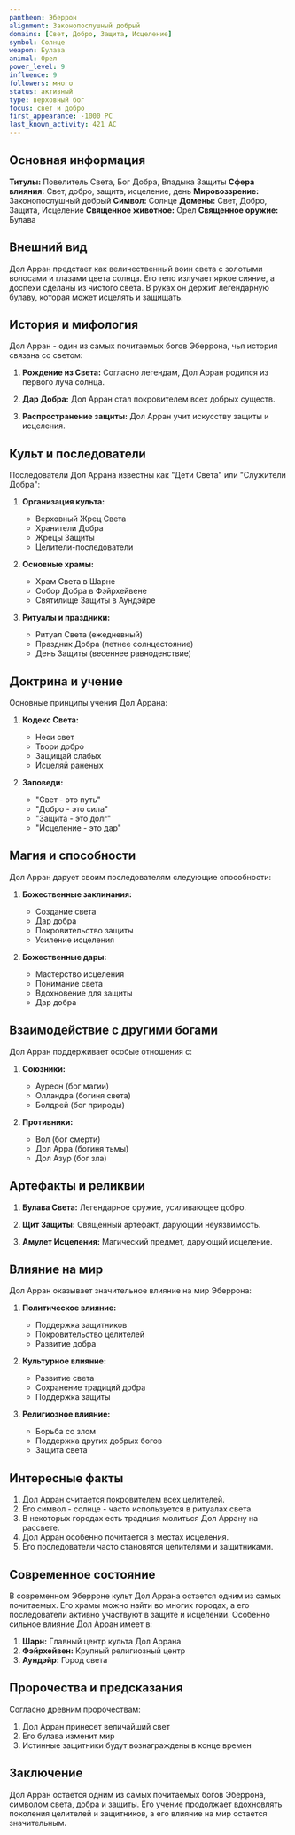 ```yaml
---
pantheon: Эберрон
alignment: Законопослушный добрый
domains: [Свет, Добро, Защита, Исцеление]
symbol: Солнце
weapon: Булава
animal: Орел
power_level: 9
influence: 9
followers: много
status: активный
type: верховный бог
focus: свет и добро
first_appearance: -1000 PC
last_known_activity: 421 AC
---
```


## Основная информация

**Титулы:** Повелитель Света, Бог Добра, Владыка Защиты
**Сфера влияния:** Свет, добро, защита, исцеление, день
**Мировоззрение:** Законопослушный добрый
**Символ:** Солнце
**Домены:** Свет, Добро, Защита, Исцеление
**Священное животное:** Орел
**Священное оружие:** Булава

## Внешний вид

Дол Арран предстает как величественный воин света с золотыми волосами и глазами цвета солнца. Его тело излучает яркое сияние, а доспехи сделаны из чистого света. В руках он держит легендарную булаву, которая может исцелять и защищать.

## История и мифология

Дол Арран - один из самых почитаемых богов Эберрона, чья история связана со светом:

1. **Рождение из Света:** Согласно легендам, Дол Арран родился из первого луча солнца.

2. **Дар Добра:** Дол Арран стал покровителем всех добрых существ.

3. **Распространение защиты:** Дол Арран учит искусству защиты и исцеления.

## Культ и последователи

Последователи Дол Аррана известны как "Дети Света" или "Служители Добра":

1. **Организация культа:**

   - Верховный Жрец Света
   - Хранители Добра
   - Жрецы Защиты
   - Целители-последователи

2. **Основные храмы:**

   - Храм Света в Шарне
   - Собор Добра в Фэйрхейвене
   - Святилище Защиты в Аундэйре

3. **Ритуалы и праздники:**
   - Ритуал Света (ежедневный)
   - Праздник Добра (летнее солнцестояние)
   - День Защиты (весеннее равноденствие)

## Доктрина и учение

Основные принципы учения Дол Аррана:

1. **Кодекс Света:**

   - Неси свет
   - Твори добро
   - Защищай слабых
   - Исцеляй раненых

2. **Заповеди:**
   - "Свет - это путь"
   - "Добро - это сила"
   - "Защита - это долг"
   - "Исцеление - это дар"

## Магия и способности

Дол Арран дарует своим последователям следующие способности:

1. **Божественные заклинания:**

   - Создание света
   - Дар добра
   - Покровительство защиты
   - Усиление исцеления

2. **Божественные дары:**
   - Мастерство исцеления
   - Понимание света
   - Вдохновение для защиты
   - Дар добра

## Взаимодействие с другими богами

Дол Арран поддерживает особые отношения с:

1. **Союзники:**

   - Ауреон (бог магии)
   - Олландра (богиня света)
   - Болдрей (бог природы)

2. **Противники:**
   - Вол (бог смерти)
   - Дол Арра (богиня тьмы)
   - Дол Азур (бог зла)

## Артефакты и реликвии

1. **Булава Света:** Легендарное оружие, усиливающее добро.

2. **Щит Защиты:** Священный артефакт, дарующий неуязвимость.

3. **Амулет Исцеления:** Магический предмет, дарующий исцеление.

## Влияние на мир

Дол Арран оказывает значительное влияние на мир Эберрона:

1. **Политическое влияние:**

   - Поддержка защитников
   - Покровительство целителей
   - Развитие добра

2. **Культурное влияние:**

   - Развитие света
   - Сохранение традиций добра
   - Поддержка защиты

3. **Религиозное влияние:**
   - Борьба со злом
   - Поддержка других добрых богов
   - Защита света

## Интересные факты

1. Дол Арран считается покровителем всех целителей.
2. Его символ - солнце - часто используется в ритуалах света.
3. В некоторых городах есть традиция молиться Дол Аррану на рассвете.
4. Дол Арран особенно почитается в местах исцеления.
5. Его последователи часто становятся целителями и защитниками.

## Современное состояние

В современном Эберроне культ Дол Аррана остается одним из самых почитаемых. Его храмы можно найти во многих городах, а его последователи активно участвуют в защите и исцелении. Особенно сильное влияние Дол Арран имеет в:

1. **Шарн:** Главный центр культа Дол Аррана
2. **Фэйрхейвен:** Крупный религиозный центр
3. **Аундэйр:** Город света

## Пророчества и предсказания

Согласно древним пророчествам:

1. Дол Арран принесет величайший свет
2. Его булава изменит мир
3. Истинные защитники будут вознаграждены в конце времен

## Заключение

Дол Арран остается одним из самых почитаемых богов Эберрона, символом света, добра и защиты. Его учение продолжает вдохновлять поколения целителей и защитников, а его влияние на мир остается значительным.
